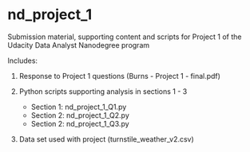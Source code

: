 
# nd_project_1
Submission material, supporting content and scripts for Project 1 of the Udacity Data Analyst Nanodegree program

Includes:

1. Response to Project 1 questions (Burns - Project 1 - final.pdf)

2. Python scripts supporting analysis in sections 1 - 3

	- Section 1: nd_project_1_Q1.py
	- Section 2: nd_project_1_Q2.py
	- Section 2: nd_project_1_Q3.py	

3. Data set used with project (turnstile_weather_v2.csv)
